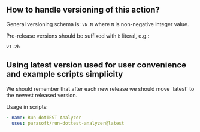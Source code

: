 ## How to handle versioning of this action?

General versioning schema is:
`vN.N`
where `N` is non-negative integer value.

Pre-release versions should be suffixed with `b` literal, e.g.:

`v1.2b`

## Using latest version used for user convenience and example scripts simplicity

We should remember that after each new release we should move `latest' to the newest released version.

Usage in scripts:

```yaml
- name: Run dotTEST Analyzer
  uses: parasoft/run-dottest-analyzer@latest
```
